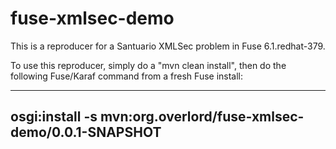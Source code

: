 fuse-xmlsec-demo
================

This is a reproducer for a Santuario XMLSec problem in Fuse 6.1.redhat-379.

To use this reproducer, simply do a "mvn clean install", then do the following
Fuse/Karaf command from a fresh Fuse install:

----
osgi:install -s mvn:org.overlord/fuse-xmlsec-demo/0.0.1-SNAPSHOT
----